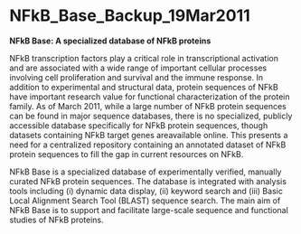 # NFkB_Base_Backup_19Mar2011
<b>NFkB Base: A specialized database of NFkB proteins</b>
<p>
NFkB transcription factors play a critical role in transcriptional activation and are associated with a wide range of important cellular processes involving cell proliferation and survival and the immune response. In addition to experimental and structural data, protein sequences of NFkB have important research value for functional characterization of the protein family. As of March 2011, while a large number of NFkB protein sequences can be found in major sequence databases, there is no specialized, publicly accessible database specifically for NFkB protein sequences, though datasets containing NFkB target genes areavailable online. This presents a need for a centralized repository containing an annotated dataset of NFkB protein sequences to fill the gap in current resources on NFkB. 
</p>
<p>
NFkB Base is a specialized database of experimentally verified, manually curated NFkB protein sequences. The database is integrated with analysis tools including (i) dynamic data display, (ii) keyword search and (iii) Basic Local Alignment Search Tool (BLAST) sequence search. The main aim of NFkB Base is to support and facilitate large-scale sequence and functional studies of NFkB proteins. 
</p>
